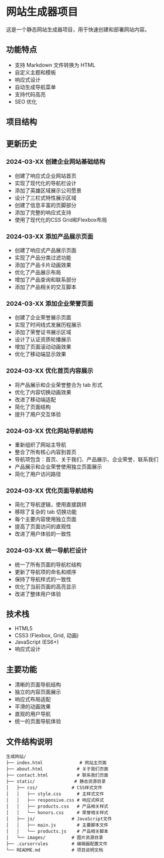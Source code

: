 # 网站生成器项目

这是一个静态网站生成器项目，用于快速创建和部署网站内容。

## 功能特点

- 支持 Markdown 文件转换为 HTML
- 自定义主题和模板
- 响应式设计
- 自动生成导航菜单
- 支持代码高亮
- SEO 优化

## 项目结构 

## 更新历史

### 2024-03-XX 创建企业网站基础结构
- 创建了响应式企业网站首页
- 实现了现代化的导航栏设计
- 添加了英雄区域展示公司愿景
- 设计了三栏式特性展示区域
- 创建了信息丰富的页脚部分
- 添加了完整的响应式支持
- 使用了现代化的CSS Grid和Flexbox布局

### 2024-03-XX 添加产品展示页面
- 创建了响应式产品展示页面
- 实现了产品分类过滤功能
- 添加了产品卡片动画效果
- 优化了产品展示布局
- 增加了产品查询和联系部分
- 添加了产品相关的交互脚本

### 2024-03-XX 添加企业荣誉页面
- 创建了企业荣誉展示页面
- 实现了时间线式发展历程展示
- 添加了荣誉证书展示区域
- 设计了认证资质轮播展示
- 增加了页面滚动动画效果
- 优化了移动端显示效果

### 2024-03-XX 优化首页内容展示
- 将产品展示和企业荣誉整合为 tab 形式
- 优化了内容切换动画效果
- 改进了移动端适配
- 简化了页面结构
- 提升了用户交互体验

### 2024-03-XX 优化网站导航结构
- 重新组织了网站主导航
- 整合了所有核心内容到首页
- 导航项包含：首页、关于我们、产品展示、企业荣誉、联系我们
- 产品展示和企业荣誉使用独立页面展示
- 简化了用户访问路径

### 2024-03-XX 优化页面导航结构
- 简化了导航逻辑，使用直接跳转
- 移除了复杂的 tab 切换功能
- 每个主要内容使用独立页面
- 提高了页面访问的直观性
- 改进了用户体验的一致性

### 2024-03-XX 统一导航栏设计
- 统一了所有页面的导航栏结构
- 更新了导航项的命名和顺序
- 保持了导航样式的一致性
- 优化了当前页面的高亮显示
- 改进了整体用户体验

## 技术栈
- HTML5
- CSS3 (Flexbox, Grid, 动画)
- JavaScript (ES6+)
- 响应式设计

## 主要功能
- 清晰的页面导航结构
- 独立的内容页面展示
- 响应式布局适配
- 平滑的动画效果
- 直观的用户导航
- 统一的页面导航体验

## 文件结构说明
```
生成网站/
├── index.html              # 网站主页面
├── about.html             # 关于我们页面
├── contact.html           # 联系我们页面
├── static/               # 静态资源目录
│   ├── css/             # CSS样式文件
│   │   ├── style.css      # 主样式文件
│   │   ├── responsive.css # 响应式样式
│   │   ├── products.css   # 产品相关样式
│   │   └── honors.css     # 荣誉相关样式
│   ├── js/              # JavaScript文件
│   │   ├── main.js        # 主要脚本文件
│   │   └── products.js    # 产品相关脚本
│   └── images/          # 图片资源目录
├── .cursorrules         # 编辑器配置文件
└── README.md            # 项目说明文档
``` 